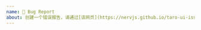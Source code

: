 ```yaml
---
name: 🐛 Bug Report
about: 创建一个错误报告，请通过[该网页](https://nervjs.github.io/taro-ui-issue-helper/) 提交
---
```


<!--- 请通过 https://nervjs.github.io/taro-ui-issue-helper/ 该网页提交 issue，否则会被关闭--->

